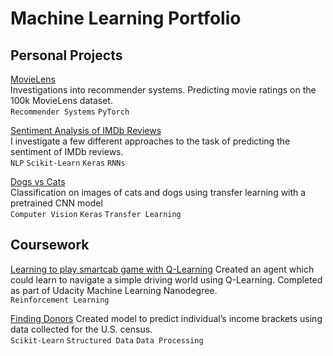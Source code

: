 Machine Learning Portfolio
==========================

Personal Projects
-----------------

[MovieLens](https://github.com/TipTop314/movie-lens/tree/master)<br>
Investigations into recommender systems. Predicting movie ratings on the 100k MovieLens dataset.<br>
`Recommender Systems` `PyTorch` 

[Sentiment Analysis of IMDb Reviews](https://github.com/TipTop314/imdb-movie-sentiment-analysis)<br>
I investigate a few different approaches to the task of predicting the sentiment of IMDb reviews.<br>
`NLP` `Scikit-Learn` `Keras` `RNNs`

[Dogs vs Cats](https://github.com/TipTop314/dogs-v-cats-redux)<br>
Classification on images of cats and dogs using transfer learning with a pretrained CNN model<br>
`Computer Vision` `Keras` `Transfer Learning`

Coursework
----------

[Learning to play smartcab game with Q-Learning](https://github.com/taylormitchell/smartcab)
Created an agent which could learn to navigate a simple driving world using Q-Learning. Completed as part of Udacity Machine Learning Nanodegree.<br>
`Reinforcement Learning`

[Finding Donors](https://github.com/taylormitchell/smartcab)
Created model to predict individual’s income brackets using data collected for the U.S. census.<br>
`Scikit-Learn` `Structured Data` `Data Processing`
